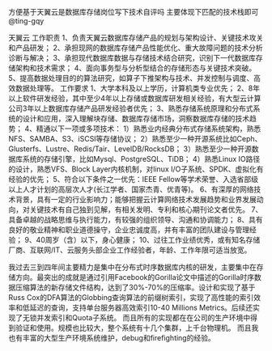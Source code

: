 方便基于天翼云是数据库存储岗位写下技术自评吗  主要体现下匹配的技术栈即可 @ting-gqy

天翼云
工作职责
1、负责天翼云数据库存储产品的规划与架构设计、关键技术攻关和产品研发；
2、承担现网的数据库存储产品性能优化、重大故障问题的技术分析诊断与解决；
3、承担现代数据库数据与存储技术结合研究，识别下一代数据库存储架构和技术需求；
4、面向事务型与分析型结合的存储形态与关键技术突破。
5、提高数据处理目的的算法研究，如算子下推架构与技术、并发控制与调度、高效数据处理等。
工作要求
1、大学本科及以上学历，计算机类专业优先；
2、8年以上软件研发经验，其中至少4年以上存储或数据库研发相关经验，有大型云计算公司3年以上数据库存储产品研发经验者优先；
3、熟悉存储系统原理和分布式系统的设计和应用，深入理解块存储、数据库存储市场，洞察数据库存储的技术趋势；
4、精通以下一项或多项技术：
1）熟悉业内经典分布式存储系统架构，熟悉NFS、SAMBA、S3、iSCSI等存储协议；
2）熟悉至少一种开源系统比如Ceph、Glusterfs、Lustre、Redis/Tair、LevelDB/RocksDB；
3）熟悉至少一种开源数据库系统的存储引擎，比如Mysql、PostgreSQL、TiDB；
4）熟悉Linux IO路径的设计，熟悉VFS、Block Layer内核机制，对linux I/O子系统、SPDK、虚拟化有经验的优先；
5、符合以下条件之一优先：IEEE Fellow等学术荣誉、入选省部级以上人才计划的高层次人才(长江学者、国家杰青、优青等)。
6、有深厚的网络技术背景，具有一定的行业影响力；能够把握云计算网络技术发展趋势和业界发展动向，对关键技术有自己独到见解，有相关发明、专利和核心期刊论文者优先。
7、具备卓越的战略思维与执行能力，有较强的组织领导、沟通和协调能力；
8、具有良好的敬业精神和职业道德操守，企业忠诚度高，并有丰富的团队建设与管理经验；
9、40周岁（含）以下，身心健康；
10、过往工作业绩优秀，或有知名存储厂商、互联网/IT、云服务头部企业工作经验者，年龄、工作年限可适当放宽。


我过去三到四年间主要精力是集中在分布式时序数据库内核的研发，主要集中在存储方向。最突出的成就是通过引用Facebook的Gorilla论文中描述的Gorilla时序数据压缩算法的新存储文件结构，达到了30%-70%的压缩率。设计和实现了基于Russ Cox的DFA算法的Globbing查询算法的前缀树索引，实现了高性能的索引效率和低延迟的查询，支持单台服务器高效索引10-40 Millions Metrics。后续还实现了无锁并发索引和Quota子系统。
而且所有的实现都在在公司的生产环境中得到验证和使用。规模也比较大，整个系统有十几个集群，上千台物理机。
而且我也有丰富的大型生产环境系统维护，debug和firefighting的经验。
